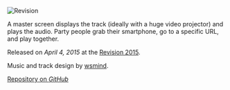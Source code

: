 ![Revision](https://www.youtube.com/embed/pV5geUPhW4w?start=892 "iframe,16:9")

A master screen displays the track (ideally with a huge video projector) and plays the audio. Party people grab their smartphone, go to a specific URL, and play together.

Released on *April 4, 2015* at the [Revision 2015](https://2015.revision-party.net).

Music and track design by [wsmind](https://github.com/wsmind).

[Repository on *GitHub*](https://github.com/tmp-demo/touch-me-together)
